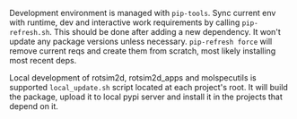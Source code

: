 Development environment is managed with `pip-tools`. Sync current env with runtime, dev and interactive work requirements by calling `pip-refresh.sh`. This should be done after adding a new dependency. It won't update any package versions unless necessary. `pip-refresh force` will remove current reqs and create them from scratch, most likely installing most recent deps.

Local development of rotsim2d, rotsim2d_apps and molspecutils is supported `local_update.sh` script located at each project's root. It will build the package, upload it to local pypi server and install it in the projects that depend on it.
